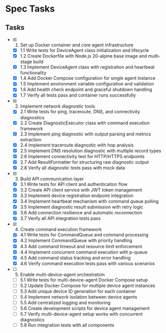 # Spec Tasks

## Tasks

- [x] 1. Set up Docker container and core agent infrastructure
  - [x] 1.1 Write tests for DeviceAgent class initialization and lifecycle
  - [x] 1.2 Create Dockerfile with Node.js 20-alpine base image and multi-stage build
  - [x] 1.3 Implement DeviceAgent class with registration and heartbeat functionality
  - [x] 1.4 Add Docker Compose configuration for single agent instance
  - [x] 1.5 Implement environment variable configuration and validation
  - [x] 1.6 Add health check endpoint and graceful shutdown handling
  - [x] 1.7 Verify all tests pass and container runs successfully

- [x] 2. Implement network diagnostic tools
  - [x] 2.1 Write tests for ping, traceroute, DNS, and connectivity diagnostics
  - [x] 2.2 Create DiagnosticExecutor class with command execution framework
  - [x] 2.3 Implement ping diagnostic with output parsing and metrics extraction
  - [x] 2.4 Implement traceroute diagnostic with hop analysis
  - [x] 2.5 Implement DNS resolution diagnostic with multiple record types
  - [x] 2.6 Implement connectivity test for HTTP/HTTPS endpoints
  - [x] 2.7 Add ResultFormatter for structuring raw diagnostic output
  - [x] 2.8 Verify all diagnostic tests pass with mock data

- [x] 3. Build API communication layer
  - [x] 3.1 Write tests for API client and authentication flow
  - [x] 3.2 Create API client service with JWT token management
  - [x] 3.3 Implement device registration endpoint integration
  - [x] 3.4 Implement heartbeat mechanism with command queue polling
  - [x] 3.5 Implement diagnostic result submission with retry logic
  - [x] 3.6 Add connection resilience and automatic reconnection
  - [x] 3.7 Verify all API integration tests pass

- [x] 4. Create command execution framework
  - [x] 4.1 Write tests for CommandQueue and command processing
  - [x] 4.2 Implement CommandQueue with priority handling
  - [x] 4.3 Add command timeout and resource limit enforcement
  - [x] 4.4 Implement concurrent command execution with p-queue
  - [x] 4.5 Add command status tracking and error handling
  - [x] 4.6 Verify command execution tests pass with various scenarios

- [ ] 5. Enable multi-device-agent orchestration
  - [ ] 5.1 Write tests for multi-device-agent Docker Compose setup
  - [ ] 5.2 Update Docker Compose for multiple device agent instances
  - [ ] 5.3 Add unique device ID generation for each container
  - [ ] 5.4 Implement network isolation between device agents
  - [ ] 5.5 Add centralized logging and monitoring
  - [ ] 5.6 Create development scripts for device agent management
  - [ ] 5.7 Verify multi-device-agent setup works with concurrent diagnostics
  - [ ] 5.8 Run integration tests with all components

